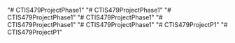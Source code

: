 "# CTIS479ProjectPhase1" 
"# CTIS479ProjectPhase1" 
"# CTIS479ProjectPhase1" 
"# CTIS479ProjectPhase1" 
"# CTIS479ProjectPhase1" 
"# CTIS479ProjectPhase1" 
"# CTIS479ProjectP1" 
"# CTIS479ProjectP1" 
